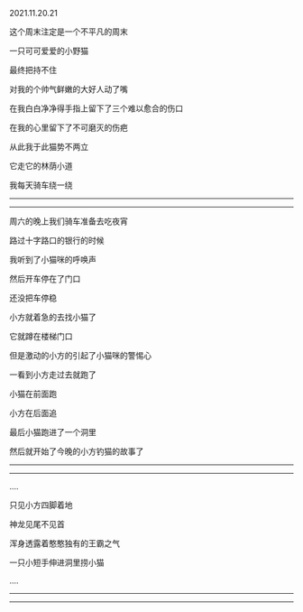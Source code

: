 2021.11.20.21

这个周末注定是一个不平凡的周末

一只可可爱爱的小野猫

最终把持不住

对我的个帅气鲜嫩的大好人动了嘴

在我白白净净得手指上留下了三个难以愈合的伤口

在我的心里留下了不可磨灭的伤疤

从此我于此猫势不两立

它走它的林荫小道

我每天骑车绕一绕

----

--------

周六的晚上我们骑车准备去吃夜宵

路过十字路口的银行的时候

我听到了小猫咪的呼唤声

然后开车停在了门口

还没把车停稳

小方就着急的去找小猫了

它就蹲在楼梯门口

但是激动的小方的引起了小猫咪的警惕心

一看到小方走过去就跑了

小猫在前面跑

小方在后面追

最后小猫跑进了一个洞里

然后就开始了今晚的小方钓猫的故事了

-------

-----------

....

只见小方四脚着地

神龙见尾不见首

浑身透露着憨憨独有的王霸之气

一只小短手伸进洞里捞小猫

....

------

-------

